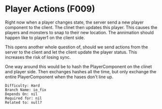# Player Actions (F009)
Right now when a player changes state, the server send a new player
component to the client. The clinet then updates this player. This
causes the players and monsters to snap to their new location. The
annimation should happen like to player1 on the client side.

This opens another whole question of, should we send actions from the
server to the client and let the client update the player status. This
increases the risk of losing sync.

One way around this would be to hash the PlayerComponent on the clinet
and player side. Then exchanges hashes all the time, but only exchange
the entire PlayerComponent when the hases don't line up.

```
Difficulty: Hard
Branch Name: io_fix
Depends On: nil
Required for: nil 
Related to: null?
```
